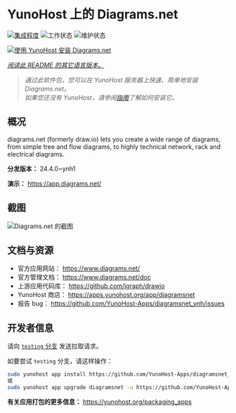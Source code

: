 <!--
注意：此 README 由 <https://github.com/YunoHost/apps/tree/master/tools/readme_generator> 自动生成
请勿手动编辑。
-->

# YunoHost 上的 Diagrams.net

[![集成程度](https://dash.yunohost.org/integration/diagramsnet.svg)](https://dash.yunohost.org/appci/app/diagramsnet) ![工作状态](https://ci-apps.yunohost.org/ci/badges/diagramsnet.status.svg) ![维护状态](https://ci-apps.yunohost.org/ci/badges/diagramsnet.maintain.svg)

[![使用 YunoHost 安装 Diagrams.net](https://install-app.yunohost.org/install-with-yunohost.svg)](https://install-app.yunohost.org/?app=diagramsnet)

*[阅读此 README 的其它语言版本。](./ALL_README.md)*

> *通过此软件包，您可以在 YunoHost 服务器上快速、简单地安装 Diagrams.net。*  
> *如果您还没有 YunoHost，请参阅[指南](https://yunohost.org/install)了解如何安装它。*

## 概况

diagrams.net (formerly draw.io) lets you create a wide range of diagrams, from simple tree and flow diagrams, to highly technical network, rack and electrical diagrams.


**分发版本：** 24.4.0~ynh1

**演示：** <https://app.diagrams.net/>

## 截图

![Diagrams.net 的截图](./doc/screenshots/screenshot.png)

## 文档与资源

- 官方应用网站： <https://www.diagrams.net/>
- 官方管理文档： <https://www.diagrams.net/doc>
- 上游应用代码库： <https://github.com/jgraph/drawio>
- YunoHost 商店： <https://apps.yunohost.org/app/diagramsnet>
- 报告 bug： <https://github.com/YunoHost-Apps/diagramsnet_ynh/issues>

## 开发者信息

请向 [`testing` 分支](https://github.com/YunoHost-Apps/diagramsnet_ynh/tree/testing) 发送拉取请求。

如要尝试 `testing` 分支，请这样操作：

```bash
sudo yunohost app install https://github.com/YunoHost-Apps/diagramsnet_ynh/tree/testing --debug
或
sudo yunohost app upgrade diagramsnet -u https://github.com/YunoHost-Apps/diagramsnet_ynh/tree/testing --debug
```

**有关应用打包的更多信息：** <https://yunohost.org/packaging_apps>
